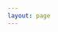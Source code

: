 ```yaml
---
layout: page
---
```


<script setup>
import {
  VPTeamPage,
  VPTeamPageTitle,
  VPTeamMembers
} from 'vitepress/theme'

const members = [
    {
    avatar: '../images/teamMembers/AndreasKjærJensen.jpg',
    name: 'Andreas Kjær-Jensen',
    title: 'Lighting Lead',
    org: 'GhostVFX',
    orgLink: 'https://www.ghostvfx.com/',
    links: [
      { icon: 'linkedin', link: 'https://www.linkedin.com/in/andreaskj/' },
    ]
  },
  {
    avatar: '../images/teamMembers/MarvinChrastek.jpg',
    name: 'Marvin Chrastek',
    title: 'Lighting Lead',
    org: 'GhostVFX',
    orgLink: 'https://www.ghostvfx.com/',
    links: [
      { icon: 'linkedin', link: 'https://www.linkedin.com/in/marvinchrastek/' },
    ]
  },
]
</script>

<VPTeamPage>
  <VPTeamPageTitle>
    <template #title>
      Our Team
    </template>
    <template #lead>
      This wiki is driven by 2 passionate VFX artists willing to share their knowledge.
    </template>
  </VPTeamPageTitle>
  <VPTeamMembers
    :members="members"
  />
</VPTeamPage>

